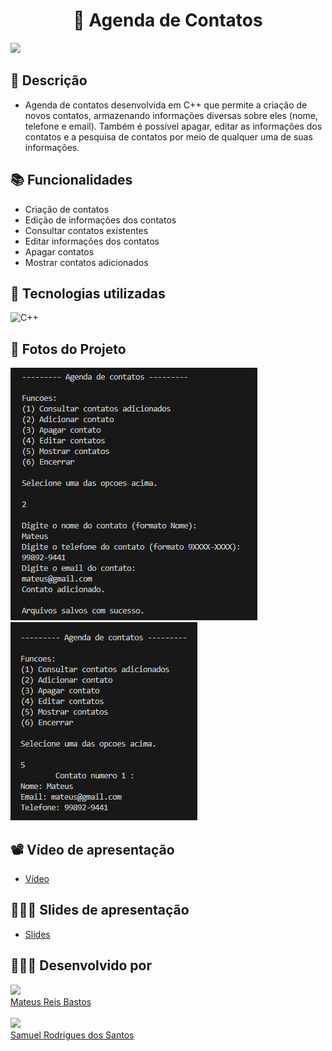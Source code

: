 <h1 align="center">📒 Agenda de Contatos</h1>

<a>
  <img src="http://img.shields.io/static/v1?label=STATUS&message=CONCLUIDO&color=GREEN&style=for-the-badge"/>
</a>


## :memo: Descrição
*  Agenda de contatos desenvolvida em C++ que permite a criação de novos contatos, armazenando informações diversas sobre eles (nome, telefone e email). Também é possível apagar, editar as informações dos contatos e a pesquisa de contatos por meio de qualquer uma de suas informações. 
## :books: Funcionalidades
* Criação de contatos
* Edição de informações dos contatos
* Consultar contatos existentes
* Editar informações dos contatos
* Apagar contatos
* Mostrar contatos adicionados

## :wrench: Tecnologias utilizadas

<div>
  <img src="https://img.shields.io/badge/c++-%2300599C.svg?style=for-the-badge&logo=c%2B%2B&logoColor=white" alt="C++">
</div>

## 📸 Fotos do Projeto
  <div>
  <img src="imagensProjeto\agendadecontatos.png" />

    
  <img src="imagensProjeto\agendadecontatos2.png" />
  </div>
  
## 📽️ Vídeo de apresentação

* [Vídeo](https://youtu.be/EFXgDlboOS8)

## 👨🏻‍🏫 Slides de apresentação

* [Slides](https://github.com/Mateusrb6/Projeto_Cpe_Unb/blob/main/imagensProjeto/ProjetoComputacionalCPE.pptx)

## 👨🏻‍💻 Desenvolvido por

  [<img src="https://github.com/Mateusrb6.png" width="60px;"/><br /><sub><a href="https://github.com/Mateusrb6">Mateus Reis Bastos</a></sub>](https://github.com/Mateusrb6/Projeto_Cpe_Unb)

  [<img src="https://github.com/SamuelRS2000.png" width="60px;"/><br /><sub><a href="https://github.com/SamuelRS2000">Samuel Rodrigues dos Santos</a></sub>](https://github.com/Mateusrb6/Projeto_Cpe_Unb)
